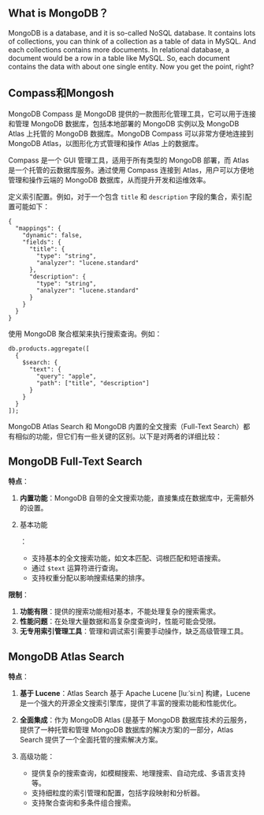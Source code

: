 ## What is MongoDB？

MongoDB is a database, and it is so-called NoSQL database. It contains lots of collections, you can think of a collection as a table of data in MySQL. And each collections contains more documents. In relational database, a document would be a row in a table like MySQL. So, each document contains the data with about one single entity. Now you get the point, right?



## Compass和Mongosh

MongoDB Compass 是 MongoDB 提供的一款图形化管理工具，它可以用于连接和管理 MongoDB 数据库，包括本地部署的 MongoDB 实例以及 MongoDB Atlas 上托管的 MongoDB 数据库。MongoDB Compass 可以非常方便地连接到 MongoDB Atlas，以图形化方式管理和操作 Atlas 上的数据库。

Compass 是一个 GUI 管理工具，适用于所有类型的 MongoDB 部署，而 Atlas 是一个托管的云数据库服务。通过使用 Compass 连接到 Atlas，用户可以方便地管理和操作云端的 MongoDB 数据库，从而提升开发和运维效率。



定义索引配置。例如，对于一个包含 `title` 和 `description` 字段的集合，索引配置可能如下：

```
{
  "mappings": {
    "dynamic": false,
    "fields": {
      "title": {
        "type": "string",
        "analyzer": "lucene.standard"
      },
      "description": {
        "type": "string",
        "analyzer": "lucene.standard"
      }
    }
  }
}
```

使用 MongoDB 聚合框架来执行搜索查询。例如：

```
db.products.aggregate([
  {
    $search: {
      "text": {
        "query": "apple",
        "path": ["title", "description"]
      }
    }
  }
]);
```





MongoDB Atlas Search 和 MongoDB 内置的全文搜索（Full-Text Search）都有相似的功能，但它们有一些关键的区别。以下是对两者的详细比较：

## MongoDB Full-Text Search

**特点**：

1. **内置功能**：MongoDB 自带的全文搜索功能，直接集成在数据库中，无需额外的设置。

2. 基本功能

   ：

   - 支持基本的全文搜索功能，如文本匹配、词根匹配和短语搜索。
   - 通过 `$text` 运算符进行查询。
   - 支持权重分配以影响搜索结果的排序。

**限制**：

1. **功能有限**：提供的搜索功能相对基本，不能处理复杂的搜索需求。
2. **性能问题**：在处理大量数据和高复杂度查询时，性能可能会受限。
3. **无专用索引管理工具**：管理和调试索引需要手动操作，缺乏高级管理工具。





## MongoDB Atlas Search

**特点**：

1. **基于 Lucene**：Atlas Search 基于 Apache Lucene [luːˈsiːn] 构建，Lucene 是一个强大的开源全文搜索引擎库，提供了丰富的搜索功能和性能优化。

2. **全面集成**：作为 MongoDB Atlas (是基于 MongoDB 数据库技术的云服务，提供了一种托管和管理 MongoDB 数据库的解决方案)的一部分，Atlas Search 提供了一个全面托管的搜索解决方案。

3. 高级功能：

   - 提供复杂的搜索查询，如模糊搜索、地理搜索、自动完成、多语言支持等。
   - 支持细粒度的索引管理和配置，包括字段映射和分析器。
   - 支持聚合查询和多条件组合搜索。


